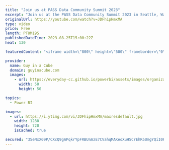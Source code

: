 ```yaml
---
title: "Join us at PASS Data Community Summit 2023"
excerpt: "Join us at the PASS Data Community Summit 2023 in Seattle, Washington in November! We will be delivering a Microsoft Fabric Pre-con and ready to meet up with the community!   PASS Data Community Summit 2023 https://passdatacommunitysummit.com/  Pre-Conference session from Adam and Patrick -  Harnessing"
originalUrl: https://youtube.com/watch?v=JDFhipHmxMA
type: video
price: Free
length: PT8M19S
publishedDateTime: 2023-08-25T15:00:22Z
heat: 130

featuredContent: "<iframe width=\"800\" height=\"500\" frameborder=\"0\" src=\"https://www.youtube.com/embed/JDFhipHmxMA\" allow=\"accelerometer; autoplay; encrypted-media; gyroscope; picture-in-picture\" allowfullscreen></iframe>"

provider:
  name: Guy in a Cube
  domain: guyinacube.com
  images:
    - url: https://everyday-cc.github.io/powerbi/assets/images/organizations/guyinacube.com-50x50.jpg
      width: 50
      height: 50

topics:
  - Power BI

images:
  - url: https://i.ytimg.com/vi/JDFhipHmxMA/maxresdefault.jpg
    width: 1280
    height: 720
    isCached: true

secured: "35eNxX09P/CXcQ9gAPqkrYpFRBUnAzE7CVahqMAKeoXuH5CrEhR5UmgYQiI0RMFB4B68Mra8ZAU5YvXBw4Ki1Bn6Vx4lfOA86gPp8REiy05xHe3wwL+En7HPtvglP8/9vVTU451ag/qEeqoHAraOXI0brc7CPJ4Z/6AHryYBjveahqcDQxvopBxWUUUFoSe0a3Z2r+emw+woOBE01RPzfLx0KXrYDskerRVPn3LpJtlLv9W3I4RDRP1CjyNHINFLY8a9FPFdFknj69DJXVzQ9QNrnfKGvRI3yjevCYBR6xUd0gKem1zRQiGk4KWlMRf+Jjb1kOHpMzUzOPTXBxZRSNeteHU2ue2t2Ftzyjy4CCf0Fvz5g2yUKTHODW5R6t1gsmoIKUCfQ2oduzCgMNe56uoWWdscuJnEwVTg57pxC2g=;O4oZkDSAlTDXkqfW8O99vA=="
---
```


